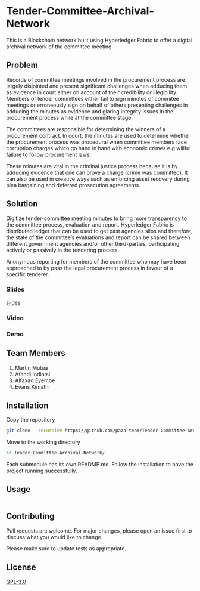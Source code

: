 # Tender-Committee-Archival-Network

This is a Blockchain network built using Hyperledger Fabric to offer a digital archival network of the committee meeting.

## Problem

Records of committee meetings involved in the procurement process are largely disjointed and present significant challenges when adducing them as evidence in court either on account of their credibility or illegibility. Members of tender committees either fail to sign minutes of commitee meetings or erroneously sign on behalf of others presenting challenges in adducing the minutes as evidence and glaring integrity issues in the procurement process while at the committee stage.

The committees are responsible for determining the winners of a procurement contract. In court, the minutes are used to determine whether the procurement process was procedural when committee members face  corruption charges which go hand in hand with economic crimes e.g willful failure to follow procurement laws.

These minutes are vital in the criminal justice process because it is by adducing evidence that one can prove a charge (crime was committed). It can also be used in creative ways such as enforcing asset recovery during plea bargaining and deferred prosecution agreements.

## Solution

Digitize tender-committee meeting minutes to bring more transparency to the committee process, evaluation and report. Hyperledger Fabric is distributed ledger that can be used to get past agencies silos and therefore, the state of the committee’s evaluations and report can be shared between different government agencies and/or other third-parties, participating actively or passively in the tendering process.

Anonymous reporting for members of the committee who may have been approached to by pass the legal procurement process in favour of a specific tenderer.



### Slides

[slides](https://docs.google.com/presentation/d/1WSVsnIbV0dbkUQPIJaeOvEKu7eySNlrvfPb8vLqiLoA/edit?usp=sharing)

### Video

### Demo

## Team Members
1. Martin Mutua
2. Afandi Indiatsi
3. Alfaxad Eyembe
4. Evans Kimathi

## Installation

Copy the repository

```bash
git clone --recursive https://github.com/paza-team/Tender-Committee-Archival-Network.git
```
Move to the working directory

```bash
cd Tender-Committee-Archival-Network/
```

 Each submodule has its own README.md. Follow the installation to have the project running successfully.

## Usage

```javascript

```

## Contributing
Pull requests are welcome. For major changes, please open an issue first to discuss what you would like to change.

Please make sure to update tests as appropriate.

## License
[GPL-3.0](https://choosealicense.com/licenses/mit/)
